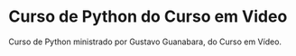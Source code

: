# Curso de Python do Curso em Video
 Curso de Python ministrado por Gustavo Guanabara, do Curso em Vídeo.

